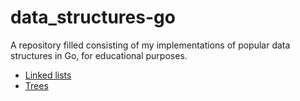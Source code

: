 # data_structures-go

A repository filled consisting of my implementations of popular data structures in Go, for educational purposes.
  * [Linked lists](/linkedList/)
  * [Trees](/tree/)